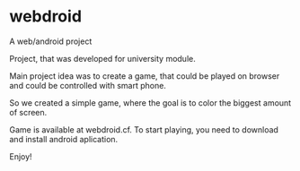 # webdroid
A web/android project

Project, that was developed for university module.

Main project idea was to create a game, that could be played on browser and could be controlled with smart phone.

So we created a simple game, where the goal is to color the biggest amount of screen. 

Game is available at webdroid.cf. To start playing, you need to download and install android aplication.

Enjoy!
